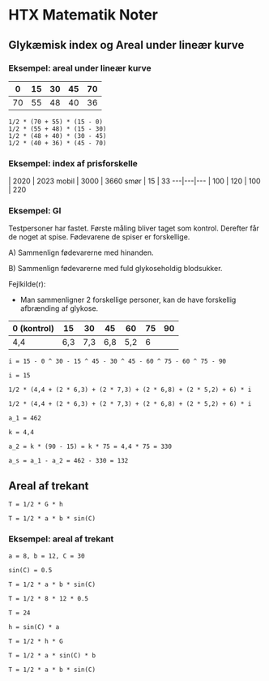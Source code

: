 
# HTX Matematik Noter

## Glykæmisk index og Areal under lineær kurve

### Eksempel: areal under lineær kurve

0 | 15 | 30 | 45 | 70
---|---|---|---|---
70 | 55 | 48 | 40 | 36

```
1/2 * (70 + 55) * (15 - 0)
1/2 * (55 + 48) * (15 - 30)
1/2 * (48 + 40) * (30 - 45)
1/2 * (40 + 36) * (45 - 70)
```

### Eksempel: index af prisforskelle

| 2020 | 2023 
mobil | 3000 | 3660
smør | 15 | 33
---|---|---
| 100 | 120
| 100 | 220

### Eksempel: GI

Testpersoner har fastet. Første måling bliver taget som kontrol.
Derefter får de noget at spise. Fødevarene de spiser er forskellige.

A) Sammenlign fødevarerne med hinanden.

B) Sammenlign fødevarerne med fuld glykoseholdig blodsukker.

Fejlkilde(r):
- Man sammenligner 2 forskellige personer, kan de have forskellig afbrænding af glykose.

0 (kontrol) | 15 | 30 | 45 | 60 | 75 | 90
---|---|---|---|---|---|---
4,4 | 6,3 | 7,3 | 6,8 | 5,2 | 6

```
i = 15 - 0 ^ 30 - 15 ^ 45 - 30 ^ 45 - 60 ^ 75 - 60 ^ 75 - 90

i = 15

1/2 * (4,4 + (2 * 6,3) + (2 * 7,3) + (2 * 6,8) + (2 * 5,2) + 6) * i

1/2 * (4,4 + (2 * 6,3) + (2 * 7,3) + (2 * 6,8) + (2 * 5,2) + 6) * i

a_1 = 462

k = 4,4

a_2 = k * (90 - 15) = k * 75 = 4,4 * 75 = 330

a_s = a_1 - a_2 = 462 - 330 = 132
```

## Areal af trekant

```
T = 1/2 * G * h

T = 1/2 * a * b * sin(C)
```

### Eksempel: areal af trekant

```
a = 8, b = 12, C = 30

sin(C) = 0.5

T = 1/2 * a * b * sin(C)

T = 1/2 * 8 * 12 * 0.5

T = 24

h = sin(C) * a

T = 1/2 * h * G

T = 1/2 * a * sin(C) * b

T = 1/2 * a * b * sin(C)
```


